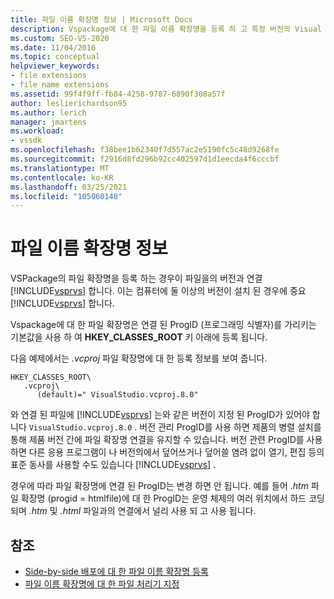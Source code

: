 ```yaml
---
title: 파일 이름 확장명 정보 | Microsoft Docs
description: Vspackage에 대 한 파일 이름 확장명을 등록 하 고 특정 버전의 Visual Studio와 연결 하는 방법을 알아봅니다.
ms.custom: SEO-VS-2020
ms.date: 11/04/2016
ms.topic: conceptual
helpviewer_keywords:
- file extensions
- file name extensions
ms.assetid: 99f4f9ff-fb84-4258-9787-6890f308a57f
author: leslierichardson95
ms.author: lerich
manager: jmartens
ms.workload:
- vssdk
ms.openlocfilehash: f38bee1b62340f7d557ac2e5190fc5c48d9268fe
ms.sourcegitcommit: f2916d8fd296b92cc402597d1d1eecda4f6cccbf
ms.translationtype: MT
ms.contentlocale: ko-KR
ms.lasthandoff: 03/25/2021
ms.locfileid: "105060148"
---
```

# <a name="about-file-name-extensions"></a>파일 이름 확장명 정보
VSPackage의 파일 확장명을 등록 하는 경우이 파일을의 버전과 연결 [!INCLUDE[vsprvs](../code-quality/includes/vsprvs_md.md)] 합니다. 이는 컴퓨터에 둘 이상의 버전이 설치 된 경우에 중요 [!INCLUDE[vsprvs](../code-quality/includes/vsprvs_md.md)] 합니다.

 Vspackage에 대 한 파일 확장명은 연결 된 ProgID (프로그래밍 식별자)를 가리키는 기본값을 사용 하 여 **HKEY_CLASSES_ROOT** 키 아래에 등록 됩니다.

 다음 예제에서는 *.vcproj* 파일 확장명에 대 한 등록 정보를 보여 줍니다.

```
HKEY_CLASSES_ROOT\
   .vcproj\
      (default)=" VisualStudio.vcproj.8.0"
```

 와 연결 된 파일에 [!INCLUDE[vsprvs](../code-quality/includes/vsprvs_md.md)] 는와 같은 버전이 지정 된 ProgID가 있어야 합니다 `VisualStudio.vcproj.8.0` . 버전 관리 ProgID를 사용 하면 제품의 병렬 설치를 통해 제품 버전 간에 파일 확장명 연결을 유지할 수 있습니다. 버전 관련 ProgID를 사용 하면 다른 응용 프로그램이 나 버전의에서 덮어쓰거나 덮어쓸 염려 없이 열기, 편집 등의 표준 동사를 사용할 수도 있습니다 [!INCLUDE[vsprvs](../code-quality/includes/vsprvs_md.md)] .

 경우에 따라 파일 확장명에 연결 된 ProgID는 변경 하면 안 됩니다. 예를 들어 *.htm* 파일 확장명 (progid = htmlfile)에 대 한 ProgID는 운영 체제의 여러 위치에서 하드 코딩 되며 *.htm* 및 *.html* 파일과의 연결에서 널리 사용 되 고 사용 됩니다.

## <a name="see-also"></a>참조
- [Side-by-side 배포에 대 한 파일 이름 확장명 등록](../extensibility/registering-file-name-extensions-for-side-by-side-deployments.md)
- [파일 이름 확장명에 대 한 파일 처리기 지정](../extensibility/specifying-file-handlers-for-file-name-extensions.md)
